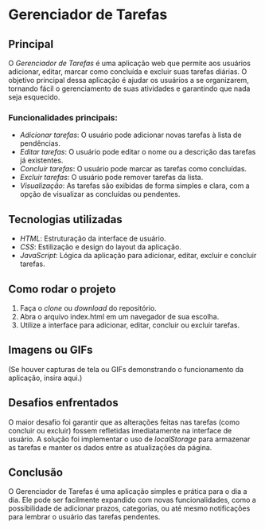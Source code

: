 # Gerenciador de Tarefas

## Principal
O *Gerenciador de Tarefas* é uma aplicação web que permite aos usuários adicionar, editar, marcar como concluída e excluir suas tarefas diárias. O objetivo principal dessa aplicação é ajudar os usuários a se organizarem, tornando fácil o gerenciamento de suas atividades e garantindo que nada seja esquecido.

### Funcionalidades principais:
- *Adicionar tarefas*: O usuário pode adicionar novas tarefas à lista de pendências.
- *Editar tarefas*: O usuário pode editar o nome ou a descrição das tarefas já existentes.
- *Concluir tarefas*: O usuário pode marcar as tarefas como concluídas.
- *Excluir tarefas*: O usuário pode remover tarefas da lista.
- *Visualização*: As tarefas são exibidas de forma simples e clara, com a opção de visualizar as concluídas ou pendentes.

## Tecnologias utilizadas
- *HTML*: Estruturação da interface de usuário.
- *CSS*: Estilização e design do layout da aplicação.
- *JavaScript*: Lógica da aplicação para adicionar, editar, excluir e concluir tarefas.

## Como rodar o projeto
1. Faça o *clone* ou *download* do repositório.
2. Abra o arquivo index.html em um navegador de sua escolha.
3. Utilize a interface para adicionar, editar, concluir ou excluir tarefas.

## Imagens ou GIFs
(Se houver capturas de tela ou GIFs demonstrando o funcionamento da aplicação, insira aqui.)

## Desafios enfrentados
O maior desafio foi garantir que as alterações feitas nas tarefas (como concluir ou excluir) fossem refletidas imediatamente na interface de usuário. A solução foi implementar o uso de *localStorage* para armazenar as tarefas e manter os dados entre as atualizações da página.

## Conclusão
O Gerenciador de Tarefas é uma aplicação simples e prática para o dia a dia. Ele pode ser facilmente expandido com novas funcionalidades, como a possibilidade de adicionar prazos, categorias, ou até mesmo notificações para lembrar o usuário das tarefas pendentes.
